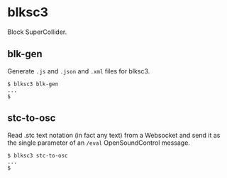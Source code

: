 # blksc3

Block SuperCollider.

## blk-gen

Generate `.js` and `.json` and `.xml` files for blksc3.

````
$ blksc3 blk-gen
...
$
````

## stc-to-osc

Read .stc text notation (in fact any text) from a Websocket and send it as the single parameter of an `/eval` OpenSoundControl message.

````
$ blksc3 stc-to-osc
...
$
````
